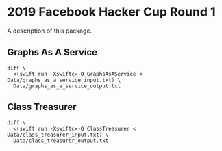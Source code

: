 # 2019 Facebook Hacker Cup Round 1

A description of this package.

## Graphs As A Service

```
diff \
  <(swift run -Xswiftc=-O GraphsAsAService < Data/graphs_as_a_service_input.txt) \
  Data/graphs_as_a_service_output.txt
```

## Class Treasurer

```
diff \
  <(swift run -Xswiftc=-O ClassTreasurer < Data/class_treasurer_input.txt) \
  Data/class_treasurer_output.txt
```
